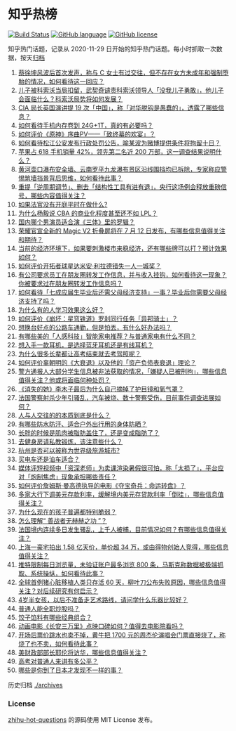 # 知乎热榜
[![Build Status](https://github.com/ToWeLong/zhihu-hot-questions/workflows/CI/badge.svg)](https://github.com/ToWeLong/zhihu-hot-questions/actions)
[![GitHub language](https://img.shields.io/badge/language-golang-orange.svg)](https://golang.org/)
[![GitHub license](https://img.shields.io/github/license/ToWeLong/zhihu-hot-questions)](https://github.com/ToWeLong/zhihu-hot-questions/blob/main/LICENSE)

知乎热门话题，记录从 2020-11-29 日开始的知乎热门话题。每小时抓取一次数据，按天[归档](./archives)

<!-- BEGIN -->

1. [蔡徐坤风波后首次发声，称与 C 女士有过交往，但不存在女方未成年和强制堕胎的情况，如何看待这一回应？](https://www.zhihu.com/question/610047617)
1. [儿子被科索沃当局扣留，武契奇谴责科索沃领导人「没我儿子勇敢」，他儿子会面临什么？科索沃局势将如何发展？](https://www.zhihu.com/question/609485354)
1. [CIA 局长英国演讲提 19 次「中国」，称「对华脱钩是愚蠢的」，透露了哪些信息？](https://www.zhihu.com/question/609934026)
1. [如何看待手机内存卷到 24G+1T，真的有必要吗？](https://www.zhihu.com/question/608801781)
1. [如何评价《原神》序曲PV——「致终幕的欢宴」？](https://www.zhihu.com/question/610051243)
1. [如何看待松江公安发布行政处罚公告，喻某波为赌博提供条件将拘留十日？](https://www.zhihu.com/question/610063126)
1. [苹果占 618 手机销量 42%，领先第二名近 200 万部，这一调查结果说明什么？](https://www.zhihu.com/question/609145071)
1. [黄河壶口瀑布安全墙、云南罗平九龙瀑布景区沿线围挡均已拆除，专家称应警惕筑墙挡景背后思维，如何看待此事？](https://www.zhihu.com/question/609988074)
1. [重提「逆周期调节」、删去「结构性工具有进有退」，央行这场例会释放重磅信号，哪些内容值得关注？](https://www.zhihu.com/question/610019780)
1. [如果法官没有开庭平时在做什么?](https://www.zhihu.com/question/604345321)
1. [为什么杨毅说 CBA 的商业化程度甚至还不如 LPL？](https://www.zhihu.com/question/609130013)
1. [国内哪个男演员适合演《三体》里的罗辑？](https://www.zhihu.com/question/540660392)
1. [荣耀官宣全新的 Magic V2 折叠屏将在 7 月 12 日发布，有哪些信息值得关注和期待？](https://www.zhihu.com/question/610039832)
1. [当前的经济环境下，如果要刺激楼市来稳经济，还有哪些牌可以打？预计效果如何？](https://www.zhihu.com/question/609280405)
1. [如何评价开拓者球星达米安·利拉德错失一人一城奖？](https://www.zhihu.com/question/609860787)
1. [有公司要求员工在朋友圈转发工作信息，并与收入挂钩，如何看待这一现象？你被要求过在朋友圈转发工作信息吗？](https://www.zhihu.com/question/610029723)
1. [如何看待「七成应届生毕业后还需父母经济支持」一事？毕业后你需要父母经济支持了吗？](https://www.zhihu.com/question/609808731)
1. [为什么有的人学习效果这么好？](https://www.zhihu.com/question/425747510)
1. [如何评价《崩坏：星穹铁道》罗刹同行任务「异邦骑士」？](https://www.zhihu.com/question/609202734)
1. [想换台好点的公路车通勤，但是怕丟，有什么好办法吗？](https://www.zhihu.com/question/607731208)
1. [有哪些美的「人感科技」智能家电推荐？与普通家电有什么不同？](https://www.zhihu.com/question/601040580)
1. [想入手一款耳机，是选择蓝牙耳机还是有线耳机？](https://www.zhihu.com/question/604091862)
1. [为什么很多长辈都让高考结束就去考驾照呢？](https://www.zhihu.com/question/609953037)
1. [如何评价辜朝明的《大衰退》以及他的「资产负债表衰退」理论？](https://www.zhihu.com/question/24107404)
1. [警方通报人大部分学生信息被非法获取的情况，「嫌疑人已被刑拘」，哪些信息值得关注？他或将面临何种处罚？](https://www.zhihu.com/question/610044604)
1. [《消失的她》李木子最后为什么自己摘掉了护目镜和氧气罩？](https://www.zhihu.com/question/609198847)
1. [法国警察射杀少年引骚乱，汽车被烧、数十警察受伤，目前事件调查进展如何？](https://www.zhihu.com/question/609226125)
1. [人与人交往的的本质到底是什么？](https://www.zhihu.com/question/438199171)
1. [有哪些防水防汗、适合户外出行用的身体防晒？](https://www.zhihu.com/question/31394219)
1. [长胖的时候是肌肉被脂肪盖住了，还是变成脂肪了？](https://www.zhihu.com/question/608106486)
1. [去健身房请私教锻炼，该注意些什么？](https://www.zhihu.com/question/600569710)
1. [杭州是否可以被称为世界级旅游城市?](https://www.zhihu.com/question/607027657)
1. [买电车还是油车适合？](https://www.zhihu.com/question/609816939)
1. [媒体评短视频中「资深老师」为卖课渲染暑假很可怕，称「太损了」，平台应对「炮制焦虑」现象承担哪些责任？](https://www.zhihu.com/question/609121520)
1. [如何评价詹姆斯·曼高德执导的电影《夺宝奇兵：命运转盘》？](https://www.zhihu.com/question/608509359)
1. [多家大行下调美元存款利率，缓解境内美元存贷款利率「倒挂」，哪些信息值得关注？](https://www.zhihu.com/question/609986798)
1. [为什么现在的孩子普遍都特别脆弱？](https://www.zhihu.com/question/591144391)
1. [怎么理解“ 善战者无赫赫之功 ”？](https://www.zhihu.com/question/409246699)
1. [法国境内连续多日发生骚乱，上千人被捕，目前情况如何？有哪些信息值得关注？](https://www.zhihu.com/question/610031283)
1. [上海一豪宅拍出 1.58 亿天价，单价超 34 万，或由得物创始人竞得，哪些信息值得关注？](https://www.zhihu.com/question/610023999)
1. [推特限制每日浏览量，未验证账户最多浏览 800 条，马斯克称数据被极端抓取、系统操纵，如何看待此事？](https://www.zhihu.com/question/609947405)
1. [全球首例猪心脏移植人类只存活 60 天，柳叶刀公布失败原因，哪些信息值得关注？对后续研究有何启示？](https://www.zhihu.com/question/609926133)
1. [4岁半女孩，以后不准备走艺术路线，请问学什么乐器比较好？](https://www.zhihu.com/question/609567378)
1. [普通人能全职炒股吗？](https://www.zhihu.com/question/609201925)
1. [饺子馅料有哪些经典组合？](https://www.zhihu.com/question/606215078)
1. [动画电影《长安三万里》点映口碑如何？值得去电影院看吗？](https://www.zhihu.com/question/549287398)
1. [开场后票价跳水也卖不掉，黄牛把 1700 元的周杰伦演唱会门票直接烧了，称烧了也不卖，如何看待此事？](https://www.zhihu.com/question/609780283)
1. [美财政部部长耶伦将访华，哪些信息值得关注？](https://www.zhihu.com/question/610020971)
1. [高考对普通人来讲有多公平？](https://www.zhihu.com/question/607736340)
1. [哪些是你到了日本才发现不一样的事？](https://www.zhihu.com/question/609481571)

<!-- END -->

历史归档 [./archives](./archives)


### License
[zhihu-hot-questions](https://github.com/towelong/zhihu-hot-questions) 的源码使用 MIT License 发布。